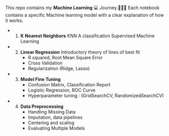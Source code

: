 This repo contains my **Machine Learning** 💻 Journey.🚶🏽‍♂️
Each notebook contains a specific Machine learning model with a clear explanation of how it works. 

- 1. **K Nearest Neighbors** _KNN_
     A classification Supervised Machine Learning
     
- 2. **Linear Regression**
     Introductory theory of lines of best fit
     - R squared, Root Mean Square Error
     - Cross Validation
     - Regularization (Ridge, Lasso)
    
- 3. **Model Fine Tuning**
     - Confusion Matrix, Classification Report
     - Logistic Regression, ROC Curve
     - Hyperparameter tuning : (GridSearchCV, RandomizedSearchCV)

- 4. **Data Preprocessing**
     - Handling Missing Data
     - Imputation, data pipelines
     - Centering and scaling
     - Evaluating Multiple Models
     
 
